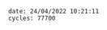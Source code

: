 

                date: 24/04/2022 10:21:11
                cycles: 77700

                         
